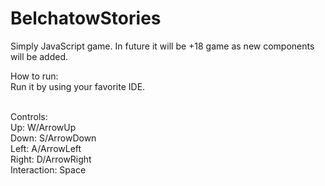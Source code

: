 # BelchatowStories

Simply JavaScript game. In future it will be +18 game as new components will be added.

How to run: <br />
Run it by using your favorite IDE.<br /><br />

Controls:<br />
Up: W/ArrowUp<br />
Down: S/ArrowDown<br />
Left: A/ArrowLeft<br />
Right: D/ArrowRight<br />
Interaction: Space<br />
